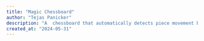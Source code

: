 ```yaml
---
title: "Magic Chessboard"
author: "Tejas Panicker"
description: "A  chessboard that automatically detects piece movement by a human player and calculates the best move to play, and then moves the pieces to execute."
created_at: "2024-05-31"
---
```

